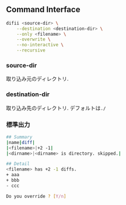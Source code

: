 ## Command Interface
```bash
difii <source-dir> \
    --destination <destination-dir> \
    --only <filename> \
    --overwrite \
    --no-interactive \
    --recursive
```
### source-dir
取り込み元のディレクトリ.  
### destination-dir
取り込み先のディレクトリ. デフォルトは`./`

### 標準出力
```bash
## Summary
|name|diff|
|<filename>|+2 -1|
|<dirname>|<dirname> is directory. skipped.|

## Detail
<filename> has +2 -1 diffs.
+ aaa
+ bbb
- ccc

Do you override ? [Y/n] 
```
